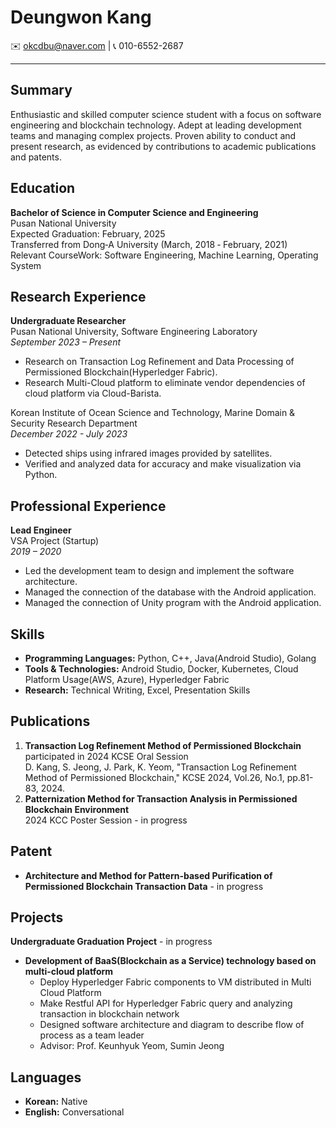 # Deungwon Kang

✉️ okcdbu@naver.com | 📞 010-6552-2687 

---

## Summary
Enthusiastic and skilled computer science student with a focus on software engineering and blockchain technology. Adept at leading development teams and managing complex projects. Proven ability to conduct and present research, as evidenced by contributions to academic publications and patents. 

## Education
**Bachelor of Science in Computer Science and Engineering**  
Pusan National University  
Expected Graduation: February, 2025  
Transferred from Dong‑A University (March, 2018 ‑ February, 2021)  
Relevant CourseWork: Software Engineering, Machine Learning, Operating System

## Research Experience
**Undergraduate Researcher**  
Pusan National University, Software Engineering Laboratory  
*September 2023 – Present*

- Research on Transaction Log Refinement and Data Processing of Permissioned Blockchain(Hyperledger Fabric).
- Research Multi-Cloud platform to eliminate vendor dependencies of cloud platform via Cloud-Barista.

Korean Institute of Ocean Science and Technology, Marine Domain & Security Research Department  
*December 2022 - July 2023*
- Detected ships using infrared images provided by satellites.
- Verified and analyzed data for accuracy and make visualization via Python.

## Professional Experience
**Lead Engineer**  
VSA Project (Startup)  
*2019 – 2020*

- Led the development team to design and implement the software architecture.
- Managed the connection of the database with the Android application.
- Managed the connection of Unity program with the Android application.

## Skills
- **Programming Languages:**  Python, C++, Java(Android Studio), Golang
- **Tools & Technologies:** Android Studio, Docker, Kubernetes, Cloud Platform Usage(AWS, Azure), Hyperledger Fabric
- **Research:** Technical Writing, Excel, Presentation Skills

## Publications
1. **Transaction Log Refinement Method of Permissioned Blockchain**  
   participated in 2024 KCSE Oral Session  
   D. Kang, S. Jeong, J. Park, K. Yeom, "Transaction Log Refinement Method of Permissioned Blockchain," KCSE 2024, Vol.26, No.1, pp.81-83, 2024.
2. **Patternization Method for Transaction Analysis 
in Permissioned Blockchain Environment**  
   2024 KCC Poster Session - in progress

## Patent
- **Architecture and Method for Pattern-based Purification of Permissioned Blockchain Transaction Data** - in progress

## Projects
**Undergraduate Graduation Project**  - in progress  
- **Development of BaaS(Blockchain as a Service) technology based on multi-cloud platform**
   - Deploy Hyperledger Fabric components to VM distributed in Multi Cloud Platform
   - Make Restful API for Hyperledger Fabric query and analyzing transaction in blockchain network
   - Designed software architecture and diagram to describe flow of process as a team leader
   - Advisor: Prof. Keunhyuk Yeom, Sumin Jeong

## Languages
- **Korean:** Native
- **English:** Conversational

